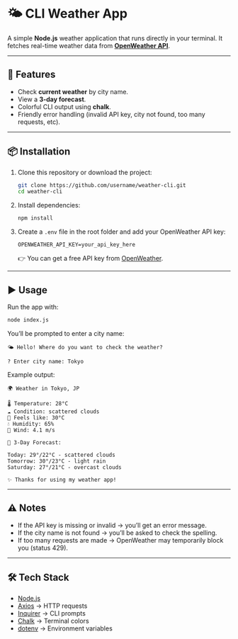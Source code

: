 # 🌤️ CLI Weather App

A simple **Node.js** weather application that runs directly in your terminal.
It fetches real-time weather data from **[OpenWeather API](https://openweathermap.org/api)**.

---

## 🚀 Features

* Check **current weather** by city name.
* View a **3-day forecast**.
* Colorful CLI output using **chalk**.
* Friendly error handling (invalid API key, city not found, too many requests, etc).

---

## 📦 Installation

1. Clone this repository or download the project:

   ```bash
   git clone https://github.com/username/weather-cli.git
   cd weather-cli
   ```

2. Install dependencies:

   ```bash
   npm install
   ```

3. Create a `.env` file in the root folder and add your OpenWeather API key:

   ```
   OPENWEATHER_API_KEY=your_api_key_here
   ```

   👉 You can get a free API key from [OpenWeather](https://home.openweathermap.org/api_keys).

---

## ▶️ Usage

Run the app with:

```bash
node index.js
```

You’ll be prompted to enter a city name:

```
🌤️ Hello! Where do you want to check the weather?

? Enter city name: Tokyo
```

Example output:

```
🌍 Weather in Tokyo, JP

🌡️ Temperature: 28°C
☁️ Condition: scattered clouds
🤔 Feels like: 30°C
💧 Humidity: 65%
💨 Wind: 4.1 m/s

📅 3-Day Forecast:

Today: 29°/22°C - scattered clouds
Tomorrow: 30°/23°C - light rain
Saturday: 27°/21°C - overcast clouds

✨ Thanks for using my weather app!
```

---

## ⚠️ Notes

* If the API key is missing or invalid → you’ll get an error message.
* If the city name is not found → you’ll be asked to check the spelling.
* If too many requests are made → OpenWeather may temporarily block you (status 429).

---

## 🛠️ Tech Stack

* [Node.js](https://nodejs.org/)
* [Axios](https://github.com/axios/axios) → HTTP requests
* [Inquirer](https://github.com/SBoudrias/Inquirer.js/) → CLI prompts
* [Chalk](https://github.com/chalk/chalk) → Terminal colors
* [dotenv](https://github.com/motdotla/dotenv) → Environment variables
